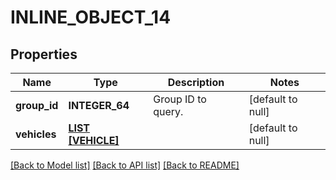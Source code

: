 # INLINE_OBJECT_14

## Properties
Name | Type | Description | Notes
------------ | ------------- | ------------- | -------------
**group_id** | **INTEGER_64** | Group ID to query. | [default to null]
**vehicles** | [**LIST [VEHICLE]**](Vehicle.md) |  | [default to null]

[[Back to Model list]](../README.md#documentation-for-models) [[Back to API list]](../README.md#documentation-for-api-endpoints) [[Back to README]](../README.md)


